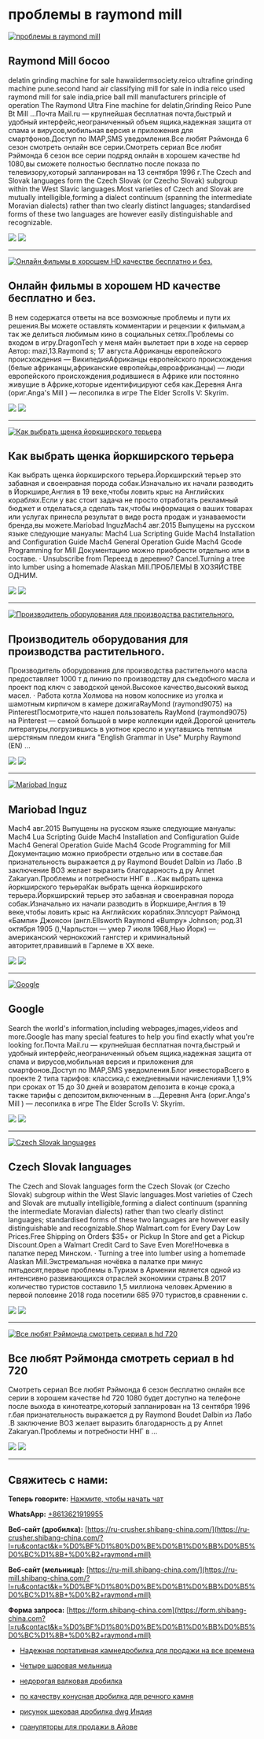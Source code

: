 # проблемы в raymond mill

<a href="https://swt.shibang-china.com/?l=ru&img&k=%D0%BF%D1%80%D0%BE%D0%B1%D0%BB%D0%B5%D0%BC%D1%8B+%D0%B2+raymond+mill" target="_blank">![проблемы в raymond mill](http://static.shibang-china.com/all-800x300/1046.jpg)</a>

## Raymond Mill босоо
delatin grinding machine for sale hawaiidermsociety.reico ultrafine grinding machine pune.second hand air classifying mill for sale in india reico used raymond mill for sale india,price ball mill manufacturers principle of operation The Raymond Ultra Fine machine for delatin,Grinding Reico Pune Bt Mill …Почта Mail.ru — крупнейшая бесплатная почта,быстрый и удобный интерфейс,неограниченный объем ящика,надежная защита от спама и вирусов,мобильная версия и приложения для смартфонов.Доступ по IMAP,SMS уведомления.Все любят Рэймонда 6 сезон смотреть онлайн все серии.Смотреть сериал Все любят Рэймонда 6 сезон все серии подряд онлайн в хорошем качестве hd 1080,вы сможете полностью бесплатно после показа по телевизору,который запланирован на 13 сентября 1996 г.The Czech and Slovak languages form the Czech Slovak (or Czecho Slovak) subgroup within the West Slavic languages.Most varieties of Czech and Slovak are mutually intelligible,forming a dialect continuum (spanning the intermediate Moravian dialects) rather than two clearly distinct languages; standardised forms of these two languages are however easily distinguishable and recognizable.


<a href="https://whatsapp.shibangsoft.com/WhatsApp.php" target="_blank" title="WhatsApp">![](http://static.shibang-china.com/icon/whatsapp.png)</a> <a href="https://swt.shibang-china.com/?l=ru&icon&k=%D0%BF%D1%80%D0%BE%D0%B1%D0%BB%D0%B5%D0%BC%D1%8B+%D0%B2+raymond+mill" target="_blank">![](http://static.shibang-china.com/icon/chat-ru.png)</a>

---

<a href="https://swt.shibang-china.com/?l=ru&img&k=%D0%BF%D1%80%D0%BE%D0%B1%D0%BB%D0%B5%D0%BC%D1%8B+%D0%B2+raymond+mill" target="_blank">![Онлайн фильмы в хорошем HD качестве бесплатно и без.](http://static.shibang-china.com/all-800x300/1261.jpg)</a>

## Онлайн фильмы в хорошем HD качестве бесплатно и без.
В нем содержатся ответы на все возможные проблемы и пути их решения.Вы можете оставлять комментарии и рецензии к фильмам,а так же делиться любимым кино в социальных сетях.Проблемы со входом в игру.DragonTech у меня майн вылетает при в ходе на сервер Автор: mazi,13.Raymond s; 17 августа.Африканцы европейского происхождения — ВикипедияАфриканцы европейского происхождения (белые африканцы,африканские европейцы,евроафриканцы) — люди европейского происхождения,родившиеся в Африке или постоянно живущие в Африке,которые идентифицируют себя как.Деревня Анга (ориг.Anga's Mill ) — лесопилка в игре The Elder Scrolls V: Skyrim.


<a href="https://whatsapp.shibangsoft.com/WhatsApp.php" target="_blank" title="WhatsApp">![](http://static.shibang-china.com/icon/whatsapp.png)</a> <a href="https://swt.shibang-china.com/?l=ru&icon&k=%D0%BF%D1%80%D0%BE%D0%B1%D0%BB%D0%B5%D0%BC%D1%8B+%D0%B2+raymond+mill" target="_blank">![](http://static.shibang-china.com/icon/chat-ru.png)</a>

---

<a href="https://swt.shibang-china.com/?l=ru&img&k=%D0%BF%D1%80%D0%BE%D0%B1%D0%BB%D0%B5%D0%BC%D1%8B+%D0%B2+raymond+mill" target="_blank">![Как выбрать щенка йоркширского терьера](http://static.shibang-china.com/all-800x300/960.jpg)</a>

## Как выбрать щенка йоркширского терьера
Как выбрать щенка йоркширского терьера.Йоркширский терьер это забавная и своенравная порода собак.Изначально их начали разводить в Йоркшире,Англия в 19 веке,чтобы ловить крыс на Английских кораблях.Если у вас стоит задача не просто отработать рекламный бюджет и отделаться,а сделать так,чтобы информация о ваших товарах или услугах принесла результат в виде роста продаж и узнаваемости бренда,вы можете.Mariobad InguzMach4 авг.2015 Выпущены на русском языке следующие мануалы: Mach4 Lua Scripting Guide Mach4 Installation and Configuration Guide Mach4 General Operation Guide Mach4 Gcode Programming for Mill Документацию можно приобрести отдельно или в составе.&nbsp;&#0183;&#32;Unsubscribe from Переезд в деревню? Cancel.Turning a tree into lumber using a homemade Alaskan Mill.ПРОБЛЕМЫ В ХОЗЯЙСТВЕ ОДНИМ.


<a href="https://whatsapp.shibangsoft.com/WhatsApp.php" target="_blank" title="WhatsApp">![](http://static.shibang-china.com/icon/whatsapp.png)</a> <a href="https://swt.shibang-china.com/?l=ru&icon&k=%D0%BF%D1%80%D0%BE%D0%B1%D0%BB%D0%B5%D0%BC%D1%8B+%D0%B2+raymond+mill" target="_blank">![](http://static.shibang-china.com/icon/chat-ru.png)</a>

---

<a href="https://swt.shibang-china.com/?l=ru&img&k=%D0%BF%D1%80%D0%BE%D0%B1%D0%BB%D0%B5%D0%BC%D1%8B+%D0%B2+raymond+mill" target="_blank">![Производитель оборудования для производства растительного.](http://static.shibang-china.com/all-800x300/248.jpg)</a>

## Производитель оборудования для производства растительного.
Производитель оборудования для производства растительного масла предоставляет 1000 т д линию по производству для съедобного масла и проект под ключ с заводской ценой.Высокое качество,высокий выход масел.&nbsp;&#0183;&#32;Работа котла Холмова на новом колоснике из уголка и шамотным кирпичом в камере дожигаRayMond (raymond9075) на PinterestПосмотрите,что нашел пользователь RayMond (raymond9075) на Pinterest — самой большой в мире коллекции идей.Дорогой ценитель литературы,погрузившись в уютное кресло и укутавшись теплым шерстяным пледом книга &quot;English Grammar in Use&quot; Murphy Raymond (EN) …


<a href="https://whatsapp.shibangsoft.com/WhatsApp.php" target="_blank" title="WhatsApp">![](http://static.shibang-china.com/icon/whatsapp.png)</a> <a href="https://swt.shibang-china.com/?l=ru&icon&k=%D0%BF%D1%80%D0%BE%D0%B1%D0%BB%D0%B5%D0%BC%D1%8B+%D0%B2+raymond+mill" target="_blank">![](http://static.shibang-china.com/icon/chat-ru.png)</a>

---

<a href="https://swt.shibang-china.com/?l=ru&img&k=%D0%BF%D1%80%D0%BE%D0%B1%D0%BB%D0%B5%D0%BC%D1%8B+%D0%B2+raymond+mill" target="_blank">![Mariobad Inguz](http://static.shibang-china.com/all-800x300/436.jpg)</a>

## Mariobad Inguz
Mach4 авг.2015 Выпущены на русском языке следующие мануалы: Mach4 Lua Scripting Guide Mach4 Installation and Configuration Guide Mach4 General Operation Guide Mach4 Gcode Programming for Mill Документацию можно приобрести отдельно или в составе.бая признательность выражается д ру Raymond Boudet Dalbin из Лабо .В заключение ВОЗ желает выразить благодарность д ру Annet Zakaryan.Проблемы и потребности ННГ в …Как выбрать щенка йоркширского терьераКак выбрать щенка йоркширского терьера.Йоркширский терьер это забавная и своенравная порода собак.Изначально их начали разводить в Йоркшире,Англия в 19 веке,чтобы ловить крыс на Английских кораблях.Эллсуорт Раймонд &#171;Бампи&#187; Джонсон (англ.Ellsworth Raymond &#171;Bumpy&#187; Johnson; род.31 октября 1905 (),Чарльстон — умер 7 июля 1968,Нью Йорк) — американский чернокожий гангстер и криминальный авторитет,правивший в Гарлеме в XX веке.


<a href="https://whatsapp.shibangsoft.com/WhatsApp.php" target="_blank" title="WhatsApp">![](http://static.shibang-china.com/icon/whatsapp.png)</a> <a href="https://swt.shibang-china.com/?l=ru&icon&k=%D0%BF%D1%80%D0%BE%D0%B1%D0%BB%D0%B5%D0%BC%D1%8B+%D0%B2+raymond+mill" target="_blank">![](http://static.shibang-china.com/icon/chat-ru.png)</a>

---

<a href="https://swt.shibang-china.com/?l=ru&img&k=%D0%BF%D1%80%D0%BE%D0%B1%D0%BB%D0%B5%D0%BC%D1%8B+%D0%B2+raymond+mill" target="_blank">![Google](http://static.shibang-china.com/all-800x300/582.jpg)</a>

## Google
Search the world's information,including webpages,images,videos and more.Google has many special features to help you find exactly what you're looking for.Почта Mail.ru — крупнейшая бесплатная почта,быстрый и удобный интерфейс,неограниченный объем ящика,надежная защита от спама и вирусов,мобильная версия и приложения для смартфонов.Доступ по IMAP,SMS уведомления.Блог инвестораВсего в проекте 2 типа тарифов: классика,с ежедневными начислениями 1,1,9% при сроках от 15 до 30 дней и возвратом депозита в конце срока,а также тарифы с депозитом,включенным в …Деревня Анга (ориг.Anga's Mill ) — лесопилка в игре The Elder Scrolls V: Skyrim.


<a href="https://whatsapp.shibangsoft.com/WhatsApp.php" target="_blank" title="WhatsApp">![](http://static.shibang-china.com/icon/whatsapp.png)</a> <a href="https://swt.shibang-china.com/?l=ru&icon&k=%D0%BF%D1%80%D0%BE%D0%B1%D0%BB%D0%B5%D0%BC%D1%8B+%D0%B2+raymond+mill" target="_blank">![](http://static.shibang-china.com/icon/chat-ru.png)</a>

---

<a href="https://swt.shibang-china.com/?l=ru&img&k=%D0%BF%D1%80%D0%BE%D0%B1%D0%BB%D0%B5%D0%BC%D1%8B+%D0%B2+raymond+mill" target="_blank">![Czech Slovak languages](http://static.shibang-china.com/all-800x300/1005.jpg)</a>

## Czech Slovak languages
The Czech and Slovak languages form the Czech Slovak (or Czecho Slovak) subgroup within the West Slavic languages.Most varieties of Czech and Slovak are mutually intelligible,forming a dialect continuum (spanning the intermediate Moravian dialects) rather than two clearly distinct languages; standardised forms of these two languages are however easily distinguishable and recognizable.Shop Walmart.com for Every Day Low Prices.Free Shipping on Orders $35+ or Pickup In Store and get a Pickup Discount.Open a Walmart Credit Card to Save Even More!Ночевка в палатке перед Минском.&nbsp;&#0183;&#32;Turning a tree into lumber using a homemade Alaskan Mill.Экстремальная ночёвка в палатке при минус пятьдесят,первые проблемы в.Туризм в Армении является одной из интенсивно развивающихся отраслей экономики страны.В 2017 количество туристов составило 1,5 миллиона человек.Армению в первой половине 2018 года посетили 685 970 туристов,в сравнении с.


<a href="https://whatsapp.shibangsoft.com/WhatsApp.php" target="_blank" title="WhatsApp">![](http://static.shibang-china.com/icon/whatsapp.png)</a> <a href="https://swt.shibang-china.com/?l=ru&icon&k=%D0%BF%D1%80%D0%BE%D0%B1%D0%BB%D0%B5%D0%BC%D1%8B+%D0%B2+raymond+mill" target="_blank">![](http://static.shibang-china.com/icon/chat-ru.png)</a>

---

<a href="https://swt.shibang-china.com/?l=ru&img&k=%D0%BF%D1%80%D0%BE%D0%B1%D0%BB%D0%B5%D0%BC%D1%8B+%D0%B2+raymond+mill" target="_blank">![Все любят Рэймонда смотреть сериал в hd 720](http://static.shibang-china.com/all-800x300/831.jpg)</a>

## Все любят Рэймонда смотреть сериал в hd 720
Смотреть сериал Все любят Рэймонда 6 сезон бесплатно онлайн все серии в хорошем качестве hd 720 1080 будет доступно на телефоне после выхода в кинотеатре,который запланирован на 13 сентября 1996 г.бая признательность выражается д ру Raymond Boudet Dalbin из Лабо .В заключение ВОЗ желает выразить благодарность д ру Annet Zakaryan.Проблемы и потребности ННГ в …

<a href="https://whatsapp.shibangsoft.com/WhatsApp.php" target="_blank" title="WhatsApp">![](http://static.shibang-china.com/icon/whatsapp.png)</a> <a href="https://swt.shibang-china.com/?l=ru&icon&k=%D0%BF%D1%80%D0%BE%D0%B1%D0%BB%D0%B5%D0%BC%D1%8B+%D0%B2+raymond+mill" target="_blank">![](http://static.shibang-china.com/icon/chat-ru.png)</a>

---
## Свяжитесь с нами:

**Теперь говорите:** [Нажмите, чтобы начать чат](https://swt.shibang-china.com?l=ru&contact&k=%D0%BF%D1%80%D0%BE%D0%B1%D0%BB%D0%B5%D0%BC%D1%8B+%D0%B2+raymond+mill)

**WhatsApp:**  [+8613621919955](https://whatsapp.shibangsoft.com/WhatsApp.php)

**Веб-сайт (дробилка):** [https://ru-crusher.shibang-china.com/](https://ru-crusher.shibang-china.com/?l=ru&contact&k=%D0%BF%D1%80%D0%BE%D0%B1%D0%BB%D0%B5%D0%BC%D1%8B+%D0%B2+raymond+mill)

**Веб-сайт (мельница):** [https://ru-mill.shibang-china.com/](https://ru-mill.shibang-china.com/?l=ru&contact&k=%D0%BF%D1%80%D0%BE%D0%B1%D0%BB%D0%B5%D0%BC%D1%8B+%D0%B2+raymond+mill)

**Форма запроса:** [https://form.shibang-china.com](https://form.shibang-china.com?l=ru&contact&k=%D0%BF%D1%80%D0%BE%D0%B1%D0%BB%D0%B5%D0%BC%D1%8B+%D0%B2+raymond+mill)

* [Надежная портативная камнедробилка для продажи на все времена](../135/%D0%9D%D0%B0%D0%B4%D0%B5%D0%B6%D0%BD%D0%B0%D1%8F%20%D0%BF%D0%BE%D1%80%D1%82%D0%B0%D1%82%D0%B8%D0%B2%D0%BD%D0%B0%D1%8F%20%D0%BA%D0%B0%D0%BC%D0%BD%D0%B5%D0%B4%D1%80%D0%BE%D0%B1%D0%B8%D0%BB%D0%BA%D0%B0%20%D0%B4%D0%BB%D1%8F%20%D0%BF%D1%80%D0%BE%D0%B4%D0%B0%D0%B6%D0%B8%20%D0%BD%D0%B0%20%D0%B2%D1%81%D0%B5%20%D0%B2%D1%80%D0%B5%D0%BC%D0%B5%D0%BD%D0%B0.md)

* [Четыре шаровая мельница](../135/%D0%A7%D0%B5%D1%82%D1%8B%D1%80%D0%B5%20%D1%88%D0%B0%D1%80%D0%BE%D0%B2%D0%B0%D1%8F%20%D0%BC%D0%B5%D0%BB%D1%8C%D0%BD%D0%B8%D1%86%D0%B0.md)

* [недорогая валковая дробилка](../134/%D0%BD%D0%B5%D0%B4%D0%BE%D1%80%D0%BE%D0%B3%D0%B0%D1%8F%20%D0%B2%D0%B0%D0%BB%D0%BA%D0%BE%D0%B2%D0%B0%D1%8F%20%D0%B4%D1%80%D0%BE%D0%B1%D0%B8%D0%BB%D0%BA%D0%B0.md)

* [по качеству конусная дробилка для речного камня](../133/%D0%BF%D0%BE%20%D0%BA%D0%B0%D1%87%D0%B5%D1%81%D1%82%D0%B2%D1%83%20%D0%BA%D0%BE%D0%BD%D1%83%D1%81%D0%BD%D0%B0%D1%8F%20%D0%B4%D1%80%D0%BE%D0%B1%D0%B8%D0%BB%D0%BA%D0%B0%20%D0%B4%D0%BB%D1%8F%20%D1%80%D0%B5%D1%87%D0%BD%D0%BE%D0%B3%D0%BE%20%D0%BA%D0%B0%D0%BC%D0%BD%D1%8F.md)

* [рисунок щековая дробилка dwg Индия](../133/%D1%80%D0%B8%D1%81%D1%83%D0%BD%D0%BE%D0%BA%20%D1%89%D0%B5%D0%BA%D0%BE%D0%B2%D0%B0%D1%8F%20%D0%B4%D1%80%D0%BE%D0%B1%D0%B8%D0%BB%D0%BA%D0%B0%20dwg%20%D0%98%D0%BD%D0%B4%D0%B8%D1%8F.md)

* [грануляторы для продажи в Айове](../134/%D0%B3%D1%80%D0%B0%D0%BD%D1%83%D0%BB%D1%8F%D1%82%D0%BE%D1%80%D1%8B%20%D0%B4%D0%BB%D1%8F%20%D0%BF%D1%80%D0%BE%D0%B4%D0%B0%D0%B6%D0%B8%20%D0%B2%20%D0%90%D0%B9%D0%BE%D0%B2%D0%B5.md)